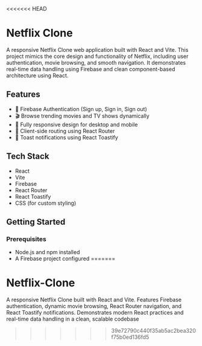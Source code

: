 <<<<<<< HEAD
# Netflix Clone

A responsive Netflix Clone web application built with React and Vite. This project mimics the core design and functionality of Netflix, including user authentication, movie browsing, and smooth navigation. It demonstrates real-time data handling using Firebase and clean component-based architecture using React.

## Features

- 🔐 Firebase Authentication (Sign up, Sign in, Sign out)
- 🎬 Browse trending movies and TV shows dynamically
- 📱 Fully responsive design for desktop and mobile
- 🔄 Client-side routing using React Router
- 🔔 Toast notifications using React Toastify

## Tech Stack

- React
- Vite
- Firebase
- React Router
- React Toastify
- CSS (for custom styling)

## Getting Started

### Prerequisites

- Node.js and npm installed
- A Firebase project configured
=======
# Netflix-Clone
A responsive Netflix Clone built with React and Vite. Features Firebase authentication, dynamic movie browsing, React Router navigation, and React Toastify notifications. Demonstrates modern React practices and real-time data handling in a clean, scalable codebase
>>>>>>> 39e72790c440f35ab5ac2bea320f75b0ed136fd5
